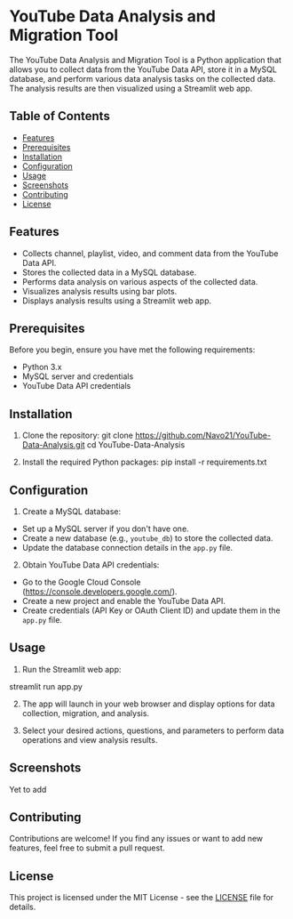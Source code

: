 # YouTube Data Analysis and Migration Tool

The YouTube Data Analysis and Migration Tool is a Python application that allows you to collect data from the YouTube Data API, store it in a MySQL database, and perform various data analysis tasks on the collected data. The analysis results are then visualized using a Streamlit web app.

## Table of Contents

- [Features](#features)
- [Prerequisites](#prerequisites)
- [Installation](#installation)
- [Configuration](#configuration)
- [Usage](#usage)
- [Screenshots](#screenshots)
- [Contributing](#contributing)
- [License](#license)

## Features

- Collects channel, playlist, video, and comment data from the YouTube Data API.
- Stores the collected data in a MySQL database.
- Performs data analysis on various aspects of the collected data.
- Visualizes analysis results using bar plots.
- Displays analysis results using a Streamlit web app.

## Prerequisites

Before you begin, ensure you have met the following requirements:

- Python 3.x
- MySQL server and credentials
- YouTube Data API credentials

## Installation

1. Clone the repository:
git clone https://github.com/Navo21/YouTube-Data-Analysis.git
cd YouTube-Data-Analysis

2. Install the required Python packages:
pip install -r requirements.txt

## Configuration

1. Create a MySQL database:
- Set up a MySQL server if you don't have one.
- Create a new database (e.g., `youtube_db`) to store the collected data.
- Update the database connection details in the `app.py` file.

2. Obtain YouTube Data API credentials:
- Go to the Google Cloud Console (https://console.developers.google.com/).
- Create a new project and enable the YouTube Data API.
- Create credentials (API Key or OAuth Client ID) and update them in the `app.py` file.

## Usage

1. Run the Streamlit web app:

streamlit run app.py

2. The app will launch in your web browser and display options for data collection, migration, and analysis.

3. Select your desired actions, questions, and parameters to perform data operations and view analysis results.

## Screenshots

Yet to add

## Contributing

Contributions are welcome! If you find any issues or want to add new features, feel free to submit a pull request.

## License

This project is licensed under the MIT License - see the [LICENSE](/LICENSE) file for details.
